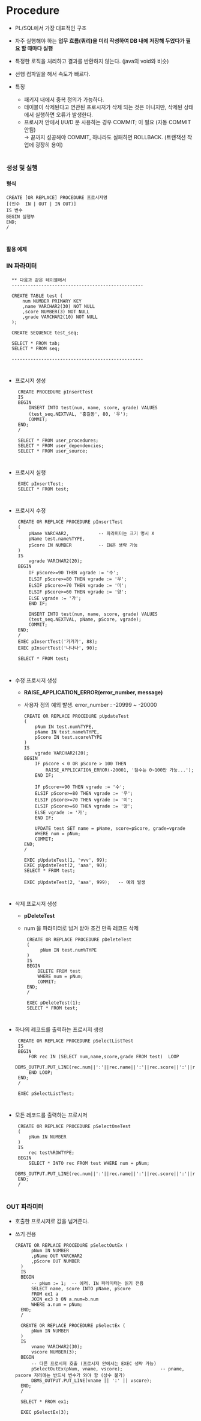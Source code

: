# Procedure
- PL/SQL에서 가장 대표적인 구조 
- 자주 실행해야 하는 **업무 흐름(쿼리)을 미리 작성하여 DB 내에 저장해 두었다가 필요 할 때마다 실행**
- 특정한 로직을 처리하고 결과를 반환하지 않는다. (java의 void와 비슷) 
- 선행 컴파일을 해서 속도가 빠르다.

- 특징
   - 패키지 내에서 중복 정의가 가능하다.
   - 테이블이 삭제된다고 연관된 프로시저가 삭제 되는 것은 아니지만, 삭제된 상태에서 실행하면 오류가 발생한다.
   - 프로시저 안에서 I/U/D 문 사용하는 경우 COMMIT; 이 필요 (자동 COMMIT 안됨)   
      → 끝까지 성공해야 COMMIT, 하나라도 실패하면 ROLLBACK. (트랜잭션 작업에 굉장히 용이) 

#
### 생성 및 실행 

 #### 형식
   
    CREATE [OR REPLACE] PROCEDURE 프로시저명 
    [(인수  IN | OUT | IN OUT)]
    IS 변수 
    BEGIN 실행부 
    END;
    /
#
 #### 활용 예제
 ### IN 파라미터 
 
      ** 다음과 같은 테이블에서 
      -------------------------------------------------
     
      CREATE TABLE test ( 
          num NUMBER PRIMARY KEY
          ,name VARCHAR2(30) NOT NULL 
          ,score NUMBER(3) NOT NULL 
          ,grade VARCHAR2(10) NOT NULL
      );

      CREATE SEQUENCE test_seq;

      SELECT * FROM tab;
      SELECT * FROM seq;

      -------------------------------------------------  
#
   - 프로시저 생성 

          CREATE PROCEDURE pInsertTest
          IS
          BEGIN
              INSERT INTO test(num, name, score, grade) VALUES 
              (test_seq.NEXTVAL, '홍길동', 80, '우');
              COMMIT;
          END; 
          /    

          SELECT * FROM user_procedures;
          SELECT * FROM user_dependencies;
          SELECT * FROM user_source;
#
   - 프로시저 실행
   
          EXEC pInsertTest;
          SELECT * FROM test;
#
   - 프로시저 수정  
   
          CREATE OR REPLACE PROCEDURE pInsertTest
          (
              pName VARCHAR2,           -- 파라미터는 크기 명시 X
              pName test.name%TYPE, 
              pScore IN NUMBER          -- IN은 생략 가능 
          )
          IS
              vgrade VARCHAR2(20); 
          BEGIN
              IF pScore>=90 THEN vgrade := '수';
              ELSIF pScore>=80 THEN vgrade := '우';
              ELSIF pScore>=70 THEN vgrade := '미';
              ELSIF pScore>=60 THEN vgrade := '양';
              ELSE vgrade := '가';
              END IF;

              INSERT INTO test(num, name, score, grade) VALUES 
              (test_seq.NEXTVAL, pName, pScore, vgrade);
              COMMIT;
          END; 
          /    
          EXEC pInsertTest('가가가', 88);
          EXEC pInsertTest('나나나', 90);

          SELECT * FROM test;

#
   - 수정 프로시저 생성
      - **RAISE_APPLICATION_ERROR(error_number, message)** 
      - 사용자 정의 예외 발생. error_number : -20999 ~ -20000
      
            CREATE OR REPLACE PROCEDURE pUpdateTest
            (
                pNum IN test.num%TYPE,
                pName IN test.name%TYPE,        
                pScore IN test.score%TYPE 
            )
            IS
                vgrade VARCHAR2(20); 
            BEGIN
                IF pScore < 0 OR pScore > 100 THEN 
                    RAISE_APPLICATION_ERROR(-20001, '점수는 0~100만 가능...');
                END IF;

                IF pScore>=90 THEN vgrade := '수';
                ELSIF pScore>=80 THEN vgrade := '우';
                ELSIF pScore>=70 THEN vgrade := '미';
                ELSIF pScore>=60 THEN vgrade := '양';
                ELSE vgrade := '가';
                END IF;

                UPDATE test SET name = pName, score=pScore, grade=vgrade 
                WHERE num = pNum;
                COMMIT;
            END; 
            / 

            EXEC pUpdateTest(1, 'vvv', 99);    
            EXEC pUpdateTest(2, 'aaa', 90);  
            SELECT * FROM test;

            EXEC pUpdateTest(2, 'aaa', 999);   -- 예외 발생 
#
   - 삭제 프로시저 생성
     - **pDeleteTest**
     - num 을 파라미터로 넘겨 받아 조건 만족 레코드 삭제 
     
            CREATE OR REPLACE PROCEDURE pDeleteTest
            (
                 pNum IN test.num%TYPE
            )
            IS    
            BEGIN      
                DELETE FROM test
                WHERE num = pNum;
                COMMIT;
            END;  
            /    

            EXEC pDeleteTest(1);
            SELECT * FROM test;
#
   - 하나의 레코드를 출력하는 프로시저 생성
   
          CREATE OR REPLACE PROCEDURE pSelectListTest
          IS    
          BEGIN 
              FOR rec IN (SELECT num,name,score,grade FROM test)  LOOP
              DBMS_OUTPUT.PUT_LINE(rec.num||':'||rec.name||':'||rec.score||':'||rec.grade);
              END LOOP;         
          END;
          /

          EXEC pSelectListTest;
#
   - 모든 레코드를 출력하는 프로시저
      
          CREATE OR REPLACE PROCEDURE pSelectOneTest 
          (
              pNum IN NUMBER 
          )
          IS 
              rec test%ROWTYPE; 
          BEGIN 
              SELECT * INTO rec FROM test WHERE num = pNum;
              DBMS_OUTPUT.PUT_LINE(rec.num||':'||rec.name||':'||rec.score||':'||rec.grade);
          END;
          /
#
 ### OUT 파라미터 
  - 호출한 프로시저로 값을 넘겨준다. 
  - 쓰기 전용 
  
        CREATE OR REPLACE PROCEDURE pSelectOutEx ( 
              pNum IN NUMBER 
              ,pName OUT VARCHAR2 
              ,pScore OUT NUMBER 
          )
          IS 
          BEGIN
              -- pNum := 1;  -- 에러. IN 파라미터는 읽기 전용 
              SELECT name, score INTO pName, pScore
              FROM ex1 a 
              JOIN ex3 b ON a.num=b.num 
              WHERE a.num = pNum; 
          END;
          /    

          CREATE OR REPLACE PROCEDURE pSelectEx ( 
              pNum IN NUMBER 
          ) 
          IS
              vname VARCHAR2(30);
              vscore NUMBER(3);
          BEGIN 
              -- 다른 프로시저 호출 (프로시저 안에서는 EXEC 생략 가능)
              pSelectOutEx(pNum, vname, vscore);              -- pname, pscore 자리에는 반드시 변수가 와야 함 (상수 불가) 
              DBMS_OUTPUT.PUT_LINE(vname || ':' || vscore);
          END; 
          / 

          SELECT * FROM ex1;

          EXEC pSelectEx(3);

